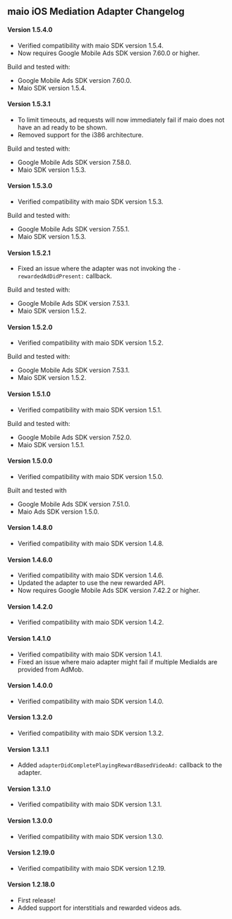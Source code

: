 ## maio iOS Mediation Adapter Changelog

#### Version 1.5.4.0
- Verified compatibility with maio SDK version 1.5.4.
- Now requires Google Mobile Ads SDK version 7.60.0 or higher.

Build and tested with:
- Google Mobile Ads SDK version 7.60.0.
- Maio SDK version 1.5.4.

#### Version 1.5.3.1
- To limit timeouts, ad requests will now immediately fail if maio does not have an ad ready to be shown.
- Removed support for the i386 architecture.

Build and tested with:
- Google Mobile Ads SDK version 7.58.0.
- Maio SDK version 1.5.3.

#### Version 1.5.3.0
- Verified compatibility with maio SDK version 1.5.3.

Build and tested with:
- Google Mobile Ads SDK version 7.55.1.
- Maio SDK version 1.5.3.

#### Version 1.5.2.1
- Fixed an issue where the adapter was not invoking the `-rewardedAdDidPresent:` callback.

Build and tested with:
- Google Mobile Ads SDK version 7.53.1.
- Maio SDK version 1.5.2.

#### Version 1.5.2.0
- Verified compatibility with maio SDK version 1.5.2.

Build and tested with:
- Google Mobile Ads SDK version 7.53.1.
- Maio SDK version 1.5.2.

#### Version 1.5.1.0
- Verified compatibility with maio SDK version 1.5.1.

Build and tested with:
- Google Mobile Ads SDK version 7.52.0.
- Maio SDK version 1.5.1.

#### Version 1.5.0.0
- Verified compatibility with maio SDK version 1.5.0.

Built and tested with
- Google Mobile Ads SDK version 7.51.0.
- Maio Ads SDK version 1.5.0.

#### Version 1.4.8.0
- Verified compatibility with maio SDK version 1.4.8.

#### Version 1.4.6.0
- Verified compatibility with maio SDK version 1.4.6.
- Updated the adapter to use the new rewarded API.
- Now requires Google Mobile Ads SDK version 7.42.2 or higher.

#### Version 1.4.2.0
- Verified compatibility with maio SDK version 1.4.2.

#### Version 1.4.1.0
- Verified compatibility with maio SDK version 1.4.1.
- Fixed an issue where maio adapter might fail if multiple MediaIds are provided from AdMob.

#### Version 1.4.0.0
- Verified compatibility with maio SDK version 1.4.0.

#### Version 1.3.2.0
- Verified compatibility with maio SDK version 1.3.2.

#### Version 1.3.1.1
- Added `adapterDidCompletePlayingRewardBasedVideoAd:` callback to the adapter.

#### Version 1.3.1.0
- Verified compatibility with maio SDK version 1.3.1.

#### Version 1.3.0.0
- Verified compatibility with maio SDK version 1.3.0.

#### Version 1.2.19.0
- Verified compatibility with maio SDK version 1.2.19.

#### Version 1.2.18.0
- First release!
- Added support for interstitials and rewarded videos ads.
